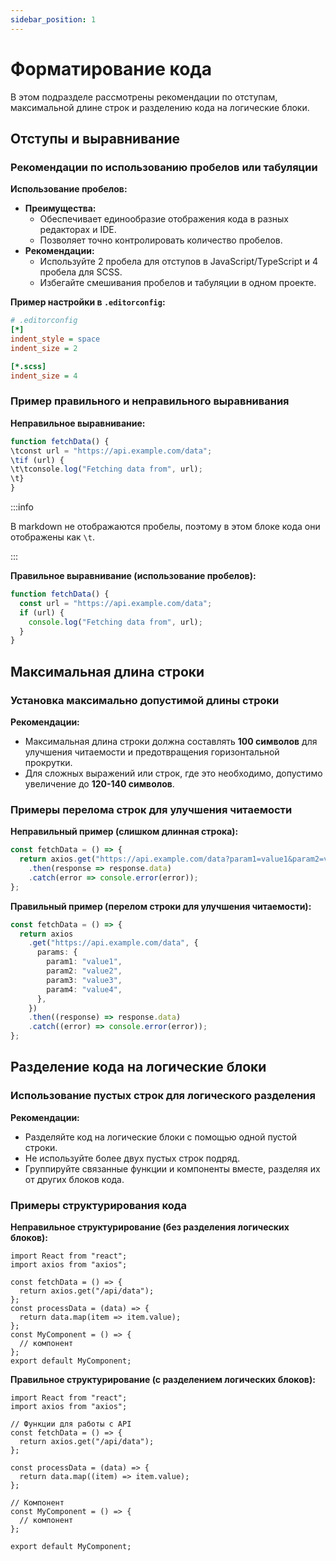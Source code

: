 ```yaml
---
sidebar_position: 1
---
```


# Форматирование кода

В этом подразделе рассмотрены рекомендации по отступам, максимальной длине строк и разделению кода на логические блоки.

## Отступы и выравнивание

### Рекомендации по использованию пробелов или табуляции

**Использование пробелов:**
- **Преимущества:**
  - Обеспечивает единообразие отображения кода в разных редакторах и IDE.
  - Позволяет точно контролировать количество пробелов.
- **Рекомендации:**
  - Используйте 2 пробела для отступов в JavaScript/TypeScript и 4 пробела для SCSS.
  - Избегайте смешивания пробелов и табуляции в одном проекте.

**Пример настройки в `.editorconfig`:**
```ini
# .editorconfig
[*]
indent_style = space
indent_size = 2

[*.scss]
indent_size = 4
```

### Пример правильного и неправильного выравнивания

**Неправильное выравнивание:**
```typescript
function fetchData() {
\tconst url = "https://api.example.com/data";
\tif (url) {
\t\tconsole.log("Fetching data from", url);
\t}
}
```

:::info

В markdown не отображаются пробелы, поэтому в этом блоке кода они отображены как `\t`.

:::

**Правильное выравнивание (использование пробелов):**
```typescript
function fetchData() {
  const url = "https://api.example.com/data";
  if (url) {
    console.log("Fetching data from", url);
  }
}
```

## Максимальная длина строки

### Установка максимально допустимой длины строки

**Рекомендации:**
- Максимальная длина строки должна составлять **100 символов** для улучшения читаемости и предотвращения горизонтальной прокрутки.
- Для сложных выражений или строк, где это необходимо, допустимо увеличение до **120-140 символов**.

### Примеры перелома строк для улучшения читаемости

**Неправильный пример (слишком длинная строка):**
```typescript
const fetchData = () => {
  return axios.get("https://api.example.com/data?param1=value1&param2=value2&param3=value3&param4=value4")
    .then(response => response.data)
    .catch(error => console.error(error));
};
```

**Правильный пример (перелом строки для улучшения читаемости):**
```typescript
const fetchData = () => {
  return axios
    .get("https://api.example.com/data", {
      params: {
        param1: "value1",
        param2: "value2",
        param3: "value3",
        param4: "value4",
      },
    })
    .then((response) => response.data)
    .catch((error) => console.error(error));
};
```

## Разделение кода на логические блоки

### Использование пустых строк для логического разделения

**Рекомендации:**
- Разделяйте код на логические блоки с помощью одной пустой строки.
- Не используйте более двух пустых строк подряд.
- Группируйте связанные функции и компоненты вместе, разделяя их от других блоков кода.

### Примеры структурирования кода

**Неправильное структурирование (без разделения логических блоков):**
```tsx
import React from "react";
import axios from "axios";

const fetchData = () => {
  return axios.get("/api/data");
};
const processData = (data) => {
  return data.map(item => item.value);
};
const MyComponent = () => {
  // компонент
};
export default MyComponent;
```

**Правильное структурирование (с разделением логических блоков):**
```tsx
import React from "react";
import axios from "axios";

// Функции для работы с API
const fetchData = () => {
  return axios.get("/api/data");
};

const processData = (data) => {
  return data.map((item) => item.value);
};

// Компонент
const MyComponent = () => {
  // компонент
};

export default MyComponent;
```